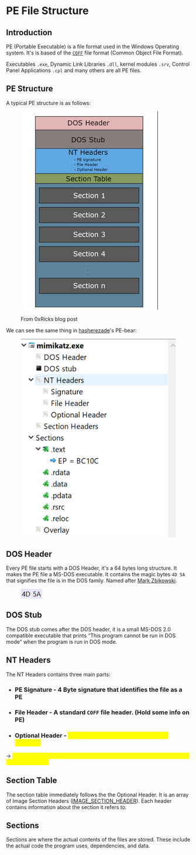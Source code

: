 # PE File Structure



## Introduction

PE (Portable Executable) is a file format used in the Windows Operating system. It's is based of the [`COFF`](https://en.wikipedia.org/wiki/COFF) file format (Common Object File Format).

Executables `.exe`, Dynamic Link Libraries `.dll`, kernel modules `.srv`, Control Panel Applications `.cpl` and many others are all PE files.

## PE Structure

A typical PE structure is as follows:

<figure><img src="../../../.gitbook/assets/image.png" alt="" width="375"><figcaption><p>From 0xRicks blog post</p></figcaption></figure>

We can see the same thing in [hasherezade](https://github.com/hasherezade/pe-bear)'s PE-bear:

<figure><img src="../../../.gitbook/assets/image (1).png" alt=""><figcaption></figcaption></figure>

## DOS Header

Every PE file starts with a DOS Header, it's a 64 bytes long structure. It makes the PE file a MS-DOS executable. It contains the magic bytes `4D 5A` that signifies the file is in the DOS family. Named after [Mark Zbikowski](https://en.wikipedia.org/wiki/Mark\_Zbikowski).

<figure><img src="../../../.gitbook/assets/image (2).png" alt=""><figcaption></figcaption></figure>

## DOS Stub

The DOS stub comes after the DOS header, it is a small MS-DOS 2.0 compatible executable that prints “This program cannot be run in DOS mode” when the program is run in DOS mode.

## NT Headers

The NT Headers contains three main parts:



*   ### PE Signature - 4 Byte signature that identifies the file as a PE


*   ### File Header - A standard `COFF` file header. (Hold some info on PE)


* ### Optional Header - <mark style="color:yellow;">The MOST important header of NT headers.</mark>

&#x20;      \->  <mark style="color:yellow;">**It's required for image files (like .**</mark><mark style="color:yellow;">**`exe`**</mark><mark style="color:yellow;">**). It provides important information on the OS loader.**</mark>



## Section Table

The section table immediately follows the the Optional Header. It is an array of Image Section Headers ([IMAGE\_SECTION\_HEADER](https://learn.microsoft.com/en-us/windows/win32/api/winnt/ns-winnt-image\_section\_header)). Each header contains information about the section it refers to.



## Sections

Sections are where the actual contents of the files are stored. These include the actual code the program uses, dependencies, and data.

